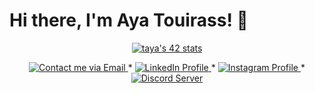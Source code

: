 # Hi there, I'm Aya Touirass! 👋

<p align="center">
<a href="https://github.com/oakoudad/badge42"><img src="https://badge.mediaplus.ma/black/taya" alt="taya's 42 stats" /></a>
</p>

<p align="center">
    <a href="mailto:ayatouirass27@gmail.com">
        <img alt="Contact me via Email" src="https://img.shields.io/badge/-Ask_me_anything-blue?style=flat&logo=Gmail&logoColor=white&link=mailto:your.email@example.com&color=3d85c6" />
    </a>
    <span> * </span>
    <a href="https://www.linkedin.com/in/aya-touirass-787578294/">
        <img alt="LinkedIn Profile" src="https://img.shields.io/badge/-LinkedIn-0072b1?style=flat&logo=LinkedIn&logoColor=white&link=https://www.linkedin.com/in/aya-touirass-787578294/" />
    </a>
    <span> * </span>
    <a href="https://www.instagram.com/aya_ts37/">
        <img alt="Instagram Profile" src="https://img.shields.io/badge/-Instagram-E4405F?style=flat&logo=Instagram&logoColor=white" />
    </a>
    <span> * </span>
    <a href="https://discord.gg/inviteLink">
        <img alt="Discord Server" src="https://img.shields.io/badge/-Discord-7289da?style=flat&logo=Discord&logoColor=white" />
    </a>
</p>
